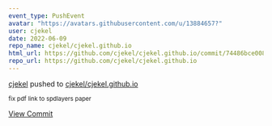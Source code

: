 ```yaml
---
event_type: PushEvent
avatar: "https://avatars.githubusercontent.com/u/13884657?"
user: cjekel
date: 2022-06-09
repo_name: cjekel/cjekel.github.io
html_url: https://github.com/cjekel/cjekel.github.io/commit/74486bce008b1165b88425fa8476a6071a043ba9
repo_url: https://github.com/cjekel/cjekel.github.io
---
```


<a href='https://github.com/cjekel' target='_blank'>cjekel</a> pushed to <a href='https://github.com/cjekel/cjekel.github.io' target='_blank'>cjekel/cjekel.github.io</a>

<small>fix pdf link to spdlayers paper</small>

<a href='https://github.com/cjekel/cjekel.github.io/commit/74486bce008b1165b88425fa8476a6071a043ba9' target='_blank'>View Commit</a>